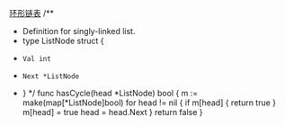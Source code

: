 [环形链表](https://leetcode-cn.com/problems/linked-list-cycle/)
/**
 * Definition for singly-linked list.
 * type ListNode struct {
 *     Val int
 *     Next *ListNode
 * }
 */
func hasCycle(head *ListNode) bool {
    m := make(map[*ListNode]bool)
    for head != nil {
        if m[head] {
            return true
        }
        m[head] = true
        head = head.Next
    }
    return false
}
